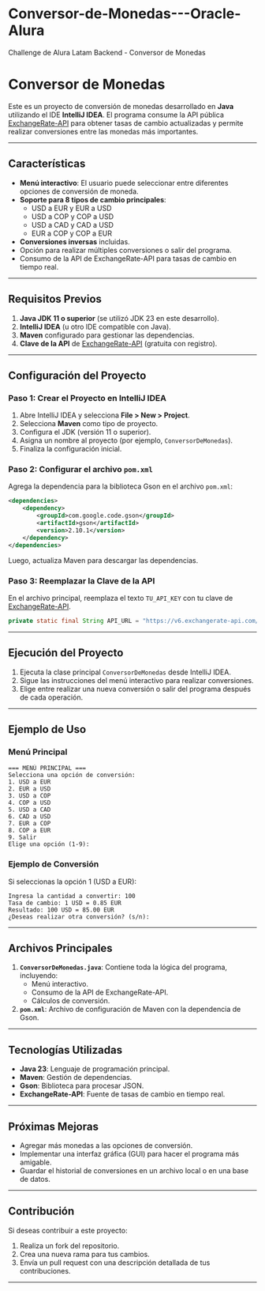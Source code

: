 # Conversor-de-Monedas---Oracle-Alura
Challenge de Alura Latam Backend - Conversor de Monedas

# Conversor de Monedas

Este es un proyecto de conversión de monedas desarrollado en **Java** utilizando el IDE **IntelliJ IDEA**. El programa consume la API pública [ExchangeRate-API](https://www.exchangerate-api.com/) para obtener tasas de cambio actualizadas y permite realizar conversiones entre las monedas más importantes.

---

## Características

- **Menú interactivo**: El usuario puede seleccionar entre diferentes opciones de conversión de moneda.
- **Soporte para 8 tipos de cambio principales**:
  - USD a EUR y EUR a USD
  - USD a COP y COP a USD
  - USD a CAD y CAD a USD
  - EUR a COP y COP a EUR
- **Conversiones inversas** incluidas.
- Opción para realizar múltiples conversiones o salir del programa.
- Consumo de la API de ExchangeRate-API para tasas de cambio en tiempo real.

---

## Requisitos Previos

1. **Java JDK 11 o superior** (se utilizó JDK 23 en este desarrollo).
2. **IntelliJ IDEA** (u otro IDE compatible con Java).
3. **Maven** configurado para gestionar las dependencias.
4. **Clave de la API** de [ExchangeRate-API](https://www.exchangerate-api.com/) (gratuita con registro).

---

## Configuración del Proyecto

### Paso 1: Crear el Proyecto en IntelliJ IDEA

1. Abre IntelliJ IDEA y selecciona **File > New > Project**.
2. Selecciona **Maven** como tipo de proyecto.
3. Configura el JDK (versión 11 o superior).
4. Asigna un nombre al proyecto (por ejemplo, `ConversorDeMonedas`).
5. Finaliza la configuración inicial.

### Paso 2: Configurar el archivo `pom.xml`

Agrega la dependencia para la biblioteca Gson en el archivo `pom.xml`:

```xml
<dependencies>
    <dependency>
        <groupId>com.google.code.gson</groupId>
        <artifactId>gson</artifactId>
        <version>2.10.1</version>
    </dependency>
</dependencies>
```

Luego, actualiza Maven para descargar las dependencias.

### Paso 3: Reemplazar la Clave de la API

En el archivo principal, reemplaza el texto `TU_API_KEY` con tu clave de [ExchangeRate-API](https://www.exchangerate-api.com/).

```java
private static final String API_URL = "https://v6.exchangerate-api.com/v6/TU_API_KEY/latest/";
```

---

## Ejecución del Proyecto

1. Ejecuta la clase principal `ConversorDeMonedas` desde IntelliJ IDEA.
2. Sigue las instrucciones del menú interactivo para realizar conversiones.
3. Elige entre realizar una nueva conversión o salir del programa después de cada operación.

---

## Ejemplo de Uso

### Menú Principal

```
=== MENÚ PRINCIPAL ===
Selecciona una opción de conversión:
1. USD a EUR
2. EUR a USD
3. USD a COP
4. COP a USD
5. USD a CAD
6. CAD a USD
7. EUR a COP
8. COP a EUR
9. Salir
Elige una opción (1-9):
```

### Ejemplo de Conversión

Si seleccionas la opción 1 (USD a EUR):

```
Ingresa la cantidad a convertir: 100
Tasa de cambio: 1 USD = 0.85 EUR
Resultado: 100 USD = 85.00 EUR
¿Deseas realizar otra conversión? (s/n):
```

---

## Archivos Principales

1. **`ConversorDeMonedas.java`**: Contiene toda la lógica del programa, incluyendo:
   - Menú interactivo.
   - Consumo de la API de ExchangeRate-API.
   - Cálculos de conversión.
2. **`pom.xml`**: Archivo de configuración de Maven con la dependencia de Gson.

---

## Tecnologías Utilizadas

- **Java 23**: Lenguaje de programación principal.
- **Maven**: Gestión de dependencias.
- **Gson**: Biblioteca para procesar JSON.
- **ExchangeRate-API**: Fuente de tasas de cambio en tiempo real.

---

## Próximas Mejoras

- Agregar más monedas a las opciones de conversión.
- Implementar una interfaz gráfica (GUI) para hacer el programa más amigable.
- Guardar el historial de conversiones en un archivo local o en una base de datos.

---

## Contribución

Si deseas contribuir a este proyecto:
1. Realiza un fork del repositorio.
2. Crea una nueva rama para tus cambios.
3. Envía un pull request con una descripción detallada de tus contribuciones.

---




